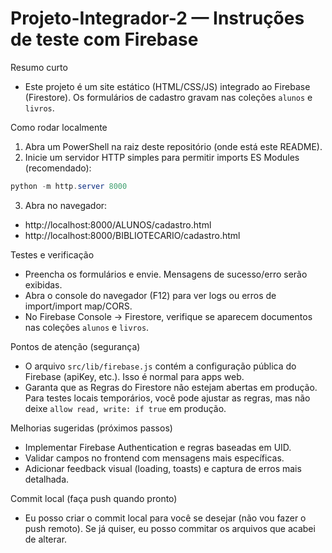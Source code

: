 # Projeto-Integrador-2 — Instruções de teste com Firebase

Resumo curto
- Este projeto é um site estático (HTML/CSS/JS) integrado ao Firebase (Firestore). Os formulários de cadastro gravam nas coleções `alunos` e `livros`.

Como rodar localmente
1. Abra um PowerShell na raiz deste repositório (onde está este README).
2. Inicie um servidor HTTP simples para permitir imports ES Modules (recomendado):

```powershell
python -m http.server 8000
```

3. Abra no navegador:
- http://localhost:8000/ALUNOS/cadastro.html
- http://localhost:8000/BIBLIOTECARIO/cadastro.html

Testes e verificação
- Preencha os formulários e envie. Mensagens de sucesso/erro serão exibidas.
- Abra o console do navegador (F12) para ver logs ou erros de import/import map/CORS.
- No Firebase Console → Firestore, verifique se aparecem documentos nas coleções `alunos` e `livros`.

Pontos de atenção (segurança)
- O arquivo `src/lib/firebase.js` contém a configuração pública do Firebase (apiKey, etc.). Isso é normal para apps web.
- Garanta que as Regras do Firestore não estejam abertas em produção. Para testes locais temporários, você pode ajustar as regras, mas não deixe `allow read, write: if true` em produção.

Melhorias sugeridas (próximos passos)
- Implementar Firebase Authentication e regras baseadas em UID.
- Validar campos no frontend com mensagens mais específicas.
- Adicionar feedback visual (loading, toasts) e captura de erros mais detalhada.

Commit local (faça push quando pronto)
- Eu posso criar o commit local para você se desejar (não vou fazer o push remoto). Se já quiser, eu posso commitar os arquivos que acabei de alterar.
